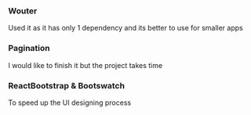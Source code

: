 ### Wouter

Used it as it has only 1 dependency and its better to use for smaller apps

### Pagination

I would like to finish it but the project takes time

### ReactBootstrap & Bootswatch

To speed up the UI designing process

